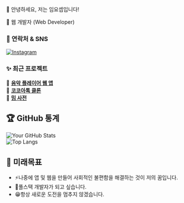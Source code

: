 👋 안녕하세요, 저는 임요셉입니다!

🚀 웹 개발자 (Web Developer)

### 🔗 연락처 & SNS  
[![Instagram](https://img.shields.io/badge/Instagram-E4405F?style=for-the-badge&logo=Instagram&logoColor=white)](https://www.instagram.com/yo_oy0274/)

### ✨ 최근 프로젝트
🎵 **[음악 플레이어 웹 앱](https://github.com/heysep/Music-web)**  
🍫 **[코코아톡 클론](https://github.com/heysep/kokoa-clone-2020)**  
📖 **[밈 사전](https://github.com/heysep/internet-meme-museum)** 

## 🏆 GitHub 통계  
![Your GitHub Stats](https://github-readme-stats.vercel.app/api?username=heysep&show_icons=true&theme=dark)  
![Top Langs](https://github-readme-stats.vercel.app/api/top-langs/?username=heysep&layout=compact&theme=dark)

## 📌 미래목표
- ⚡나중에 앱 및 웹을 만들어 사회적인 불편함을 해결하는 것이 저의 꿈입니다.
- 🎯풀스택 개발자가 되고 싶습니다.
- 😁항상 새로운 도전을 멈추지 않겠습니다.
<!--
**heysep/heysep** is a ✨ _special_ ✨ repository because its `README.md` (this file) appears on your GitHub profile.

Here are some ideas to get you started:

- 🔭 I’m currently working on ...
- 🌱 I’m currently learning ...
- 👯 I’m looking to collaborate on ...
- 🤔 I’m looking for help with ...
- 💬 Ask me about ...
- 📫 How to reach me: ...
- 😄 Pronouns: ...
- ⚡ Fun fact: ...
-->
